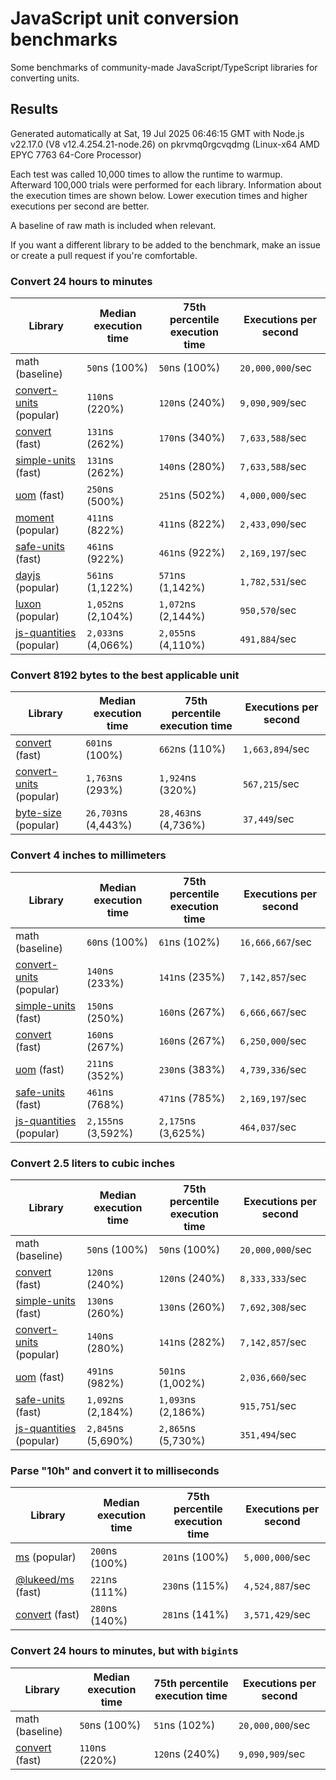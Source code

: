 # JavaScript unit conversion benchmarks

Some benchmarks of community-made JavaScript/TypeScript libraries for converting units.

## Results

<!-- beginblock(results) -->

Generated automatically at Sat, 19 Jul 2025 06:46:15 GMT with Node.js v22.17.0 (V8 v12.4.254.21-node.26) on pkrvmq0rgcvqdmg (Linux-x64 AMD EPYC 7763 64-Core Processor)

Each test was called 10,000 times to allow the runtime to warmup.
Afterward 100,000 trials were performed for each library.
Information about the execution times are shown below.
Lower execution times and higher executions per second are better.

A baseline of raw math is included when relevant.

If you want a different library to be added to the benchmark, make an issue or create a pull request if you're comfortable.

### Convert 24 hours to minutes

| Library                                                            | Median execution time | 75th percentile execution time | Executions per second |
| ------------------------------------------------------------------ | --------------------- | ------------------------------ | --------------------- |
| math (baseline)                                                    | `50`ns (100%)         | `50`ns (100%)                  | `20,000,000`/sec      |
| [convert-units](https://npmjs.com/package/convert-units) (popular) | `110`ns (220%)        | `120`ns (240%)                 | `9,090,909`/sec       |
| [convert](https://npmjs.com/package/convert) (fast)                | `131`ns (262%)        | `170`ns (340%)                 | `7,633,588`/sec       |
| [simple-units](https://npmjs.com/package/simple-units) (fast)      | `131`ns (262%)        | `140`ns (280%)                 | `7,633,588`/sec       |
| [uom](https://npmjs.com/package/uom) (fast)                        | `250`ns (500%)        | `251`ns (502%)                 | `4,000,000`/sec       |
| [moment](https://npmjs.com/package/moment) (popular)               | `411`ns (822%)        | `411`ns (822%)                 | `2,433,090`/sec       |
| [safe-units](https://npmjs.com/package/safe-units) (fast)          | `461`ns (922%)        | `461`ns (922%)                 | `2,169,197`/sec       |
| [dayjs](https://npmjs.com/package/dayjs) (popular)                 | `561`ns (1,122%)      | `571`ns (1,142%)               | `1,782,531`/sec       |
| [luxon](https://npmjs.com/package/luxon) (popular)                 | `1,052`ns (2,104%)    | `1,072`ns (2,144%)             | `950,570`/sec         |
| [js-quantities](https://npmjs.com/package/js-quantities) (popular) | `2,033`ns (4,066%)    | `2,055`ns (4,110%)             | `491,884`/sec         |

### Convert 8192 bytes to the best applicable unit

| Library                                                            | Median execution time | 75th percentile execution time | Executions per second |
| ------------------------------------------------------------------ | --------------------- | ------------------------------ | --------------------- |
| [convert](https://npmjs.com/package/convert) (fast)                | `601`ns (100%)        | `662`ns (110%)                 | `1,663,894`/sec       |
| [convert-units](https://npmjs.com/package/convert-units) (popular) | `1,763`ns (293%)      | `1,924`ns (320%)               | `567,215`/sec         |
| [byte-size](https://npmjs.com/package/byte-size) (popular)         | `26,703`ns (4,443%)   | `28,463`ns (4,736%)            | `37,449`/sec          |

### Convert 4 inches to millimeters

| Library                                                            | Median execution time | 75th percentile execution time | Executions per second |
| ------------------------------------------------------------------ | --------------------- | ------------------------------ | --------------------- |
| math (baseline)                                                    | `60`ns (100%)         | `61`ns (102%)                  | `16,666,667`/sec      |
| [convert-units](https://npmjs.com/package/convert-units) (popular) | `140`ns (233%)        | `141`ns (235%)                 | `7,142,857`/sec       |
| [simple-units](https://npmjs.com/package/simple-units) (fast)      | `150`ns (250%)        | `160`ns (267%)                 | `6,666,667`/sec       |
| [convert](https://npmjs.com/package/convert) (fast)                | `160`ns (267%)        | `160`ns (267%)                 | `6,250,000`/sec       |
| [uom](https://npmjs.com/package/uom) (fast)                        | `211`ns (352%)        | `230`ns (383%)                 | `4,739,336`/sec       |
| [safe-units](https://npmjs.com/package/safe-units) (fast)          | `461`ns (768%)        | `471`ns (785%)                 | `2,169,197`/sec       |
| [js-quantities](https://npmjs.com/package/js-quantities) (popular) | `2,155`ns (3,592%)    | `2,175`ns (3,625%)             | `464,037`/sec         |

### Convert 2.5 liters to cubic inches

| Library                                                            | Median execution time | 75th percentile execution time | Executions per second |
| ------------------------------------------------------------------ | --------------------- | ------------------------------ | --------------------- |
| math (baseline)                                                    | `50`ns (100%)         | `50`ns (100%)                  | `20,000,000`/sec      |
| [convert](https://npmjs.com/package/convert) (fast)                | `120`ns (240%)        | `120`ns (240%)                 | `8,333,333`/sec       |
| [simple-units](https://npmjs.com/package/simple-units) (fast)      | `130`ns (260%)        | `130`ns (260%)                 | `7,692,308`/sec       |
| [convert-units](https://npmjs.com/package/convert-units) (popular) | `140`ns (280%)        | `141`ns (282%)                 | `7,142,857`/sec       |
| [uom](https://npmjs.com/package/uom) (fast)                        | `491`ns (982%)        | `501`ns (1,002%)               | `2,036,660`/sec       |
| [safe-units](https://npmjs.com/package/safe-units) (fast)          | `1,092`ns (2,184%)    | `1,093`ns (2,186%)             | `915,751`/sec         |
| [js-quantities](https://npmjs.com/package/js-quantities) (popular) | `2,845`ns (5,690%)    | `2,865`ns (5,730%)             | `351,494`/sec         |

### Parse "10h" and convert it to milliseconds

| Library                                                   | Median execution time | 75th percentile execution time | Executions per second |
| --------------------------------------------------------- | --------------------- | ------------------------------ | --------------------- |
| [ms](https://npmjs.com/package/ms) (popular)              | `200`ns (100%)        | `201`ns (100%)                 | `5,000,000`/sec       |
| [@lukeed/ms](https://npmjs.com/package/@lukeed/ms) (fast) | `221`ns (111%)        | `230`ns (115%)                 | `4,524,887`/sec       |
| [convert](https://npmjs.com/package/convert) (fast)       | `280`ns (140%)        | `281`ns (141%)                 | `3,571,429`/sec       |

### Convert 24 hours to minutes, but with `bigint`s

| Library                                             | Median execution time | 75th percentile execution time | Executions per second |
| --------------------------------------------------- | --------------------- | ------------------------------ | --------------------- |
| math (baseline)                                     | `50`ns (100%)         | `51`ns (102%)                  | `20,000,000`/sec      |
| [convert](https://npmjs.com/package/convert) (fast) | `110`ns (220%)        | `120`ns (240%)                 | `9,090,909`/sec       |

<!-- endblock(results) -->
